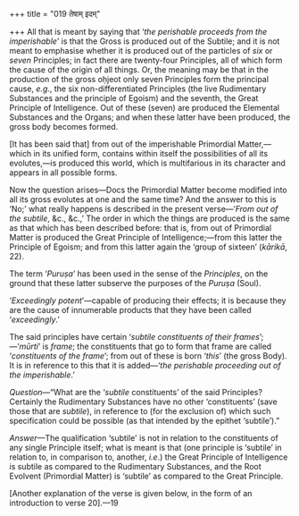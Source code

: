 +++
title = "019 तेषाम् इदम्"

+++
All that is meant by saying that ‘*the perishable proceeds from the
imperishable*’ is that the Gross is produced out of the Subtile; and it
is not meant to emphasise whether it is produced out of the particles of
*six* or *seven* Principles; in fact there are twenty-four Principles,
all of which form the cause of the origin of all things. Or, the meaning
may be that in the production of the gross oḥjeot only seven Principles
form the principal cause, *e.g*., the six non-differentiated Principles
(the live Rudimentary Substances and the principle of Egoism) and the
seventh, the Great Principle of Intelligence. Out of these (seven) are
produced the Elemental Substances and the Organs; and when these latter
have been produced, the gross body becomes formed.

\[It has been said that\] from out of the imperishable Primordial
Matter,—which in its unified form, contains within itself the
possibilities of all its evolutes,—is produced this world, which is
multifarious in its character and appears in all possible forms.

Now the question arises—Docs the Primordial Matter become modified into
all its gross evolutes at one and the same time? And the answer to this
is ‘No;’ what really happens is described in the present verse—‘*From
out of the subtile*, &c., &c.,’ The order in which the things are
produced is the same as that which has been described before: that is,
from out of Primordial Matter is produced the Great Principle of
Intelligence;—from this latter the Principle of Egoism; and from this
latter again the ‘group of sixteen’ (*kārikā*, 22).

The term ‘*Puruṣa*’ has been used in the sense of the *Principles*, on
the ground that these latter subserve the purposes of the *Puruṣa*
(Soul).

‘*Exceedingly potent*’—capable of producing their effects; it is because
they are the cause of innumerable products that they have been called
‘*exceedingly*.’

The said principles have certain ‘*subtile constituents of their
frames*’;—‘*mūrti*’ is *frame*; the constituents that go to form that
frame are called ‘*constituents of the frame*’; from out of these is
born ‘*this*’ (the gross Body). It is in reference to this that it is
added—‘*the perishable proceeding out of the imperishable*.’

*Question*—“What are the ‘*subtile* constituents’ of the said
Principles? Certainly the Rudimentary Substances have no other
‘constituents’ (save those that are *subtile*), in reference to (for the
exclusion of) which such specification could be possible (as that
intended by the epithet ‘subtile’).”

*Answer*—The qualification ‘subtile' is not in relation to the
constituents of any single Principle itself; what is meant is that (one
principle is ‘subtile’ in relation to, in comparison to, another,
*i.e*.) the Great Principle of Intelligence is subtile as compared to
the Rudimentary Substances, and the Root Evolvent (Primordial Matter) is
‘subtile’ as compared to the Great Principle.

\[Another explanation of the verse is given below, in the form of an
introduction to verse 20\].—19


